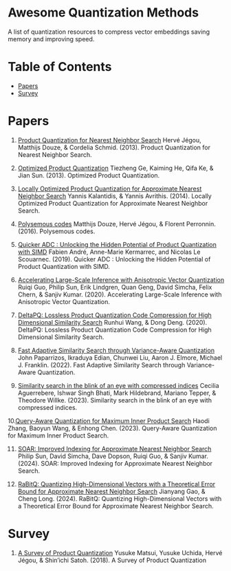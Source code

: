 # Awesome Quantization Methods
A list of quantization resources to compress vector embeddings saving memory and improving speed.

# Table of Contents
- [Papers](#papers)
- [Survey](#survey)

# Papers

1. [Product Quantization for Nearest Neighbor Search](https://inria.hal.science/inria-00514462v2/document)
Hervé Jégou, Matthijs Douze, & Cordelia Schmid. (2013). Product Quantization for Nearest Neighbor Search.

2. [Optimized Product Quantization](https://www.microsoft.com/en-us/research/wp-content/uploads/2013/11/pami13opq.pdf)
Tiezheng Ge, Kaiming He, Qifa Ke, & Jian Sun. (2013). Optimized Product Quantization.

3. [Locally Optimized Product Quantization for Approximate Nearest Neighbor Search](https://openaccess.thecvf.com/content_cvpr_2014/papers/Kalantidis_Locally_Optimized_Product_2014_CVPR_paper.pdf)
Yannis Kalantidis, & Yannis Avrithis. (2014). Locally Optimized Product Quantization for Approximate Nearest Neighbor Search.

4. [Polysemous codes](https://arxiv.org/pdf/1609.01882)
Matthijs Douze, Hervé Jégou, & Florent Perronnin. (2016). Polysemous codes.

5. [Quicker ADC : Unlocking the Hidden Potential of Product Quantization with SIMD](https://arxiv.org/pdf/1812.09162)
Fabien André, Anne-Marie Kermarrec, and Nicolas Le Scouarnec. (2019). Quicker ADC : Unlocking the Hidden Potential of Product Quantization with SIMD.

6. [Accelerating Large-Scale Inference with Anisotropic Vector Quantization](https://arxiv.org/pdf/1908.10396)
Ruiqi Guo, Philip Sun, Erik Lindgren, Quan Geng, David Simcha, Felix Chern, & Sanjiv Kumar. (2020). Accelerating Large-Scale Inference with Anisotropic Vector Quantization.

7. [DeltaPQ: Lossless Product Quantization Code Compression for High Dimensional Similarity Search](https://people.cs.rutgers.edu/~dd903/assets/papers/vldb20.pdf)
Runhui Wang, & Dong Deng. (2020). DeltaPQ: Lossless Product Quantization Code Compression for High Dimensional Similarity Search.

8. [Fast Adaptive Similarity Search through Variance-Aware Quantization](https://www.paparrizos.org/papers/PaparrizosICDE22.pdf)
John Paparrizos, Ikraduya Edian, Chunwei Liu, Aaron J. Elmore, Michael J. Franklin. (2022). Fast Adaptive Similarity Search through Variance-Aware Quantization.

9. [Similarity search in the blink of an eye with compressed indices](https://arxiv.org/pdf/2304.04759)
Cecilia Aguerrebere, Ishwar Singh Bhati, Mark Hildebrand, Mariano Tepper, & Theodore Willke. (2023). Similarity search in the blink of an eye with compressed indices.

10.[Query-Aware Quantization for Maximum Inner Product Search](https://ojs.aaai.org/index.php/AAAI/article/view/25613)
Haodi Zhang, Baoyun Wang, & Enhong Chen. (2023). Query-Aware Quantization for Maximum Inner Product Search.

11. [SOAR: Improved Indexing for Approximate Nearest Neighbor Search](https://arxiv.org/pdf/2404.00774)
Philip Sun, David Simcha, Dave Dopson, Ruiqi Guo, & Sanjiv Kumar. (2024). SOAR: Improved Indexing for Approximate Nearest Neighbor Search.

12. [RaBitQ: Quantizing High-Dimensional Vectors with a Theoretical Error Bound for Approximate Nearest Neighbor Search](https://arxiv.org/pdf/2405.12497)
Jianyang Gao, & Cheng Long. (2024). RaBitQ: Quantizing High-Dimensional Vectors with a Theoretical Error Bound for Approximate Nearest Neighbor Search.


# Survey

1. [A Survey of Product Quantization](https://www.jstage.jst.go.jp/article/mta/6/1/6_2/_pdf)
Yusuke Matsui, Yusuke Uchida, Hervé Jégou, & Shin’ichi Satoh. (2018). A Survey of Product Quantization